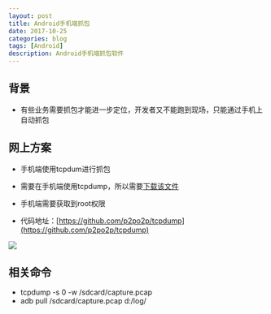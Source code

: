 ```yaml
---
layout: post
title: Android手机端抓包
date: 2017-10-25
categories: blog
tags: [Android]
description: Android手机端抓包软件
---
```



## 背景

- 有些业务需要抓包才能进一步定位，开发者又不能跑到现场，只能通过手机上自动抓包

## 网上方案
- 手机端使用tcpdum进行抓包
- 需要在手机端使用tcpdump，所以需要[下载该文件](http://oybmb6yjg.bkt.clouddn.com/tcpdump)
- 手机端需要获取到root权限


- 代码地址：[https://github.com/p2po2p/tcpdump](https://github.com/p2po2p/tcpdump)

![](http://oybmb6yjg.bkt.clouddn.com/%E6%89%8B%E6%9C%BA%E7%AB%AF%E6%8A%93%E5%8C%85%E6%88%AA%E5%9B%BE.png)


## 相关命令
- tcpdump -s 0 -w /sdcard/capture.pcap
- adb pull /sdcard/capture.pcap d:/log/
